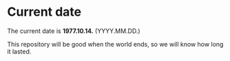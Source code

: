 # Current date

The current date is **1977.10.14.** (YYYY.MM.DD.)

This repository will be good when the world ends, so we will know how long it lasted.